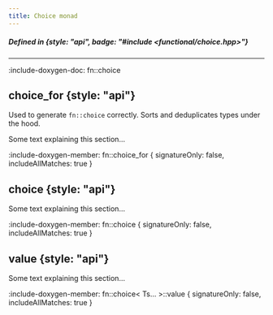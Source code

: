 ```yaml
---
title: Choice monad
---
```


##### Defined in {style: "api", badge: "#include <functional/choice.hpp>"}

---

:include-doxygen-doc: fn::choice

## choice_for {style: "api"}
Used to generate `fn::choice` correctly. Sorts and deduplicates types under the hood.

Some text explaining this section...

:include-doxygen-member: fn::choice_for { signatureOnly: false, includeAllMatches: true }

## choice {style: "api"}
Some text explaining this section...

:include-doxygen-member: fn::choice { signatureOnly: false, includeAllMatches: true }

## value {style: "api"}
Some text explaining this section...

:include-doxygen-member: fn::choice< Ts... >::value { signatureOnly: false, includeAllMatches: true }
